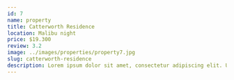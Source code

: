```yaml
---
id: 7
name: property
title: Catterworth Residence
location: Malibu night
price: $19.300
review: 3.2
image: ../images/properties/property7.jpg
slug: catterworth-residence
description: Lorem ipsum dolor sit amet, consectetur adipiscing elit. Ut et pharetra libero. Cras convallis mauris nec mi fringilla maximus. Praesent libero magna, dapibus vel enim sed, pharetra bibendum lorem. Cras bibendum finibus finibus. Sed euismod non urna nec iaculis. Donec fermentum nunc eget quam efficitur, venenatis fringilla mi rhoncus. Vivamus ornare consequat elit. Praesent id pretium tellus, id sagittis nisl. Ut eget leo ut felis tempus rhoncus eget ac sem. Nunc eget tincidunt ligula. Pellentesque habitant morbi tristique senectus et netus et malesuada fames ac turpis egestas. Vestibulum nec elit tristique, aliquam risus maximus, ullamcorper diam. Cras varius, risus at posuere cursus, ante ipsum pulvinar dolor, eu molestie justo ipsum non enim. Maecenas vel felis ex. Mauris urna erat, bibendum id luctus id, feugiat vel sem.
---
```

